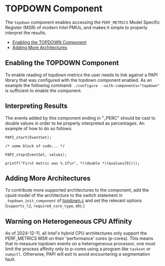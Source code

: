 # TOPDOWN Component

The `topdown` component enables accessing the `PERF_METRICS` Model Specific
Register (MSR) of modern Intel PMUs, and makes it simple to properly 
interpret the results.

* [Enabling the TOPDOWN Component](#enabling-the-topdown-component)
* [Adding More Architectures](#adding_more_architectures)

## Enabling the TOPDOWN Component

To enable reading of topdown metrics the user needs to link against a
PAPI library that was configured with the topdown component enabled. As an
example the following command: `./configure --with-components="topdown"` is
sufficient to enable the component.

## Interpreting Results

The events added by this component ending in "_PERC" should be cast to double 
values in order to be properly interpreted as percentages. An example of how
to do so follows:

	PAPI_start(EventSet);
	
	/* some block of code... */
	
	PAPI_stop(EventSet, values);
	
	printf("First metric was %.1f\n", *((double *)(&values[0])));

## Adding More Architectures

To contribute more supported architectures to the component, add the cpuid model
of the architecture to the switch statement in `_topdown_init_component` of 
[topdown.c](./topdown.c) and set the relevant options (`supports_l2`, 
`required_core_type`, etc.)

## Warning on Heterogeneous CPU Affinity

As of 2024-12-11, all Intel's hybrid CPU architectures only support the 
PERF_METRICS MSR on their 'performance' cores (p-cores). This means that to 
measure topdown events on a heterogeneous processor, one must limit the process
affinity only to p-cores using a program like `taskset` or `numactl`. Otherwise,
PAPI will exit to avoid encountering a segmentation fault.  